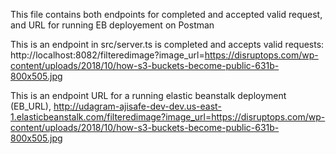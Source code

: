 This file contains both endpoints for completed and accepted valid request, and URL for running EB deployement on Postman

This is an  endpoint in src/server.ts is completed and accepts valid requests:
http://localhost:8082/filteredimage?image_url=https://disruptops.com/wp-content/uploads/2018/10/how-s3-buckets-become-public-631b-800x505.jpg

This is an endpoint URL for a running elastic beanstalk deployment (EB_URL),
http://udagram-ajisafe-dev-dev.us-east-1.elasticbeanstalk.com/filteredimage?image_url=https://disruptops.com/wp-content/uploads/2018/10/how-s3-buckets-become-public-631b-800x505.jpg